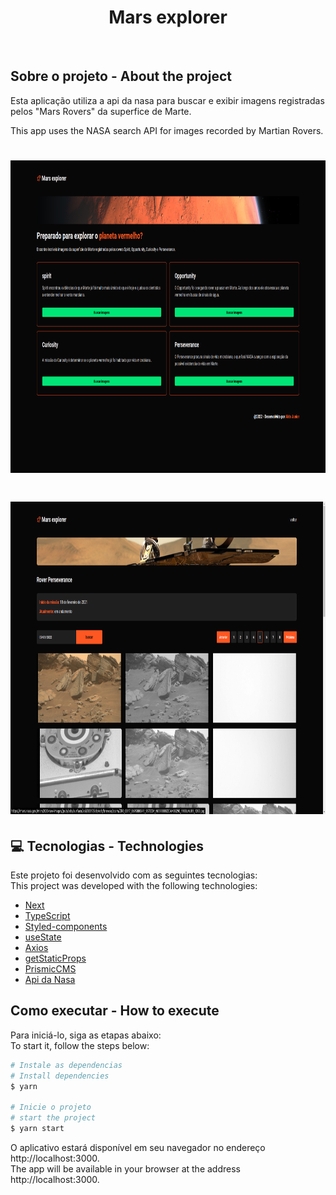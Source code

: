 <h1 align="center">
  <strong>Mars explorer</strong>
</h1>
<br>

## Sobre o projeto - About the project

Esta aplicação utiliza a api da nasa para buscar e exibir imagens registradas pelos "Mars Rovers" da superfice de Marte. 

This app uses the NASA search API for images recorded by Martian Rovers.


<h1 align="center" display="flex">
   <img height="500px" src=".github/tela1.png">
</h1>

<h1 align="center" display="flex">
   <img height="500px" src=".github/tela2.png">
</h1>

## :computer: Tecnologias - Technologies 

Este projeto foi desenvolvido com as seguintes tecnologias:
<br>
This project was developed with the following technologies:

- [Next](https://nextjs.org/)
- [TypeScript](https://www.typescriptlang.org/)
- [Styled-components](https://styled-components.com/)
- [useState](https://pt-br.reactjs.org/docs/hooks-reference.html)
- [Axios](https://axios-http.com/docs/intro)
- [getStaticProps](https://nextjs.org/docs/basic-features/data-fetching/get-static-props)
- [PrismicCMS](https://prismic.io/)
- [Api da Nasa](https://api.nasa.gov/)
  <br>

## Como executar - How to execute
Para iniciá-lo, siga as etapas abaixo:
<br>
To start it, follow the steps below:

```bash
# Instale as dependencias
# Install dependencies
$ yarn

# Inicie o projeto
# start the project
$ yarn start
```
O aplicativo estará disponível em seu navegador no endereço http://localhost:3000.
<br>
The app will be available in your browser at the address http://localhost:3000.

<br>

